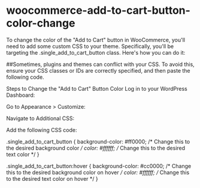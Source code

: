# woocommerce-add-to-cart-button-color-change

To change the color of the "Add to Cart" button in WooCommerce, you'll need to add some custom CSS to your theme. Specifically, you'll be targeting the .single_add_to_cart_button class. Here's how you can do it:

##Sometimes, plugins and themes can conflict with your CSS. To avoid this, ensure your CSS classes or IDs are correctly specified, and then paste the following code.


Steps to Change the "Add to Cart" Button Color
Log in to your WordPress Dashboard:

Go to Appearance > Customize:

Navigate to Additional CSS:

Add the following CSS code:

.single_add_to_cart_button {
    background-color: #ff0000; /* Change this to the desired background color */
    color: #ffffff; /* Change this to the desired text color */
}

.single_add_to_cart_button:hover {
    background-color: #cc0000; /* Change this to the desired background color on hover */
    color: #ffffff; /* Change this to the desired text color on hover */
}


